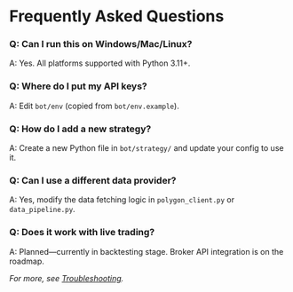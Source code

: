 # Frequently Asked Questions

### Q: Can I run this on Windows/Mac/Linux?
A: Yes. All platforms supported with Python 3.11+.

### Q: Where do I put my API keys?
A: Edit `bot/env` (copied from `bot/env.example`).

### Q: How do I add a new strategy?
A: Create a new Python file in `bot/strategy/` and update your config to use it.

### Q: Can I use a different data provider?
A: Yes, modify the data fetching logic in `polygon_client.py` or `data_pipeline.py`.

### Q: Does it work with live trading?
A: Planned—currently in backtesting stage. Broker API integration is on the roadmap.

*For more, see [Troubleshooting](troubleshooting.md).*


